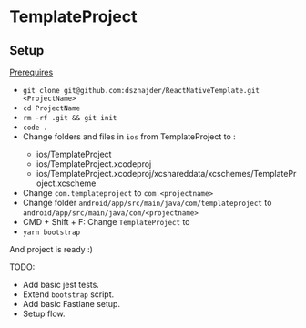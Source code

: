 # TemplateProject

## Setup

[Prerequires](https://gist.github.com/dsznajder/6cc186491f53ca9b1be7eebdf68ab5c5)

- `git clone git@github.com:dsznajder/ReactNativeTemplate.git <ProjectName>`
- `cd ProjectName`
- `rm -rf .git && git init`
- `code .`
- Change folders and files in `ios` from TemplateProject to <ProjectName>:
  - ios/TemplateProject
  - ios/TemplateProject.xcodeproj
  - ios/TemplateProject.xcodeproj/xcshareddata/xcschemes/TemplateProject.xcscheme
- Change `com.templateproject` to `com.<projectname>`
- Change folder `android/app/src/main/java/com/templateproject` to `android/app/src/main/java/com/<projectname>`
- CMD + Shift + F: Change `TemplateProject` to <ProjectName>
- `yarn bootstrap`

And project is ready :)

TODO:

- Add basic jest tests.
- Extend `bootstrap` script.
- Add basic Fastlane setup.
- Setup flow.
